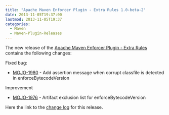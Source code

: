```yaml
---
title: "Apache Maven Enforcer Plugin - Extra Rules 1.0-beta-2"
date: 2013-11-05T19:37:00
lastmod: 2013-11-05T19:37
categories:
  - Maven
  - Maven-Plugin-Releases
---
```

The new release of the [Apache Maven Enforcer Plugin - Extra Rules](http://mojo.codehaus.org/extra-enforcer-rules/)
contains the following changes:

Fixed bug:

 * [MOJO-1980](https://issues.apache.org/jira/browse/MOJO-1980) - Add assertion message when corrupt classfile is detected in enforceBytecodeVersion

Improvement

 * [MOJO-1976](https://issues.apache.org/jira/browse/MOJO-1976) - Artifact exclusion list for enforceBytecodeVersion

Here the link to the [change log](https://jira.codehaus.org/secure/ReleaseNote.jspa?projectId=11062&version=19563) for this release.
